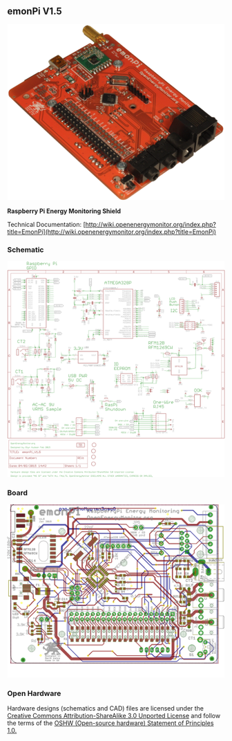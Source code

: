 ## emonPi V1.5

![photo.png](photo.png)

**Raspberry Pi Energy Monitoring Shield**


Technical Documentation: [http://wiki.openenergymonitor.org/index.php?title=EmonPi](http://wiki.openenergymonitor.org/index.php?title=EmonPi)


### Schematic

![schematic.png](schematic.png)

### Board

![board.png](board.png)

### Open Hardware

Hardware designs (schematics and CAD) files are licensed under the [Creative Commons Attribution-ShareAlike 3.0 Unported License](http://creativecommons.org/licenses/by-sa/3.0/) and follow the terms of the [OSHW (Open-source hardware) Statement of Principles 1.0.](http://freedomdefined.org/OSHW)
